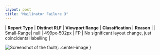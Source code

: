 ```yaml
---
layout: post
title: "Mailinator Failure 3"
---
```

| **Report Type** | **Distinct RLF** | **Viewport Range** | **Classification** | **Reason** |
| Small-Range| null | 499px-502px | FP | No significant layout change, just coincidental labelling | 

![Screenshot of the fault](../../../assets/images/Mailinator/fault3/smallrangeWidth500.png){: .center-image }